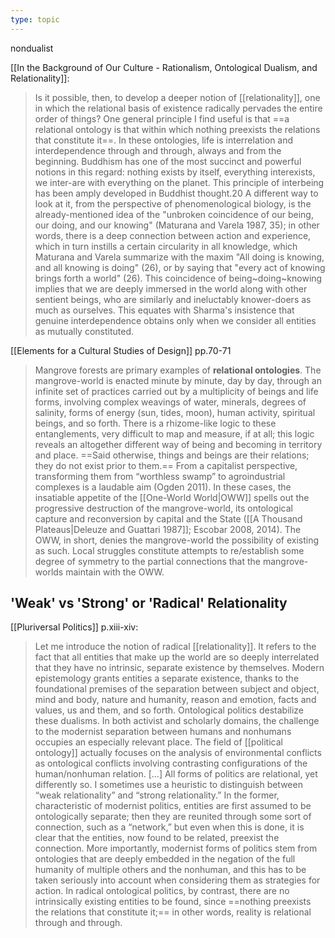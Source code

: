 ```yaml
---
type: topic
---
```

nondualist

[[In the Background of Our Culture - Rationalism, Ontological Dualism, and Relationality]]:
>Is it pos­si­ble, then, to develop a deeper notion of [[relationality]], one in which the relational basis of existence radically pervades the entire order of t­hings? One general princip­le I find useful is that ==a relational ontology is that within which nothing preexists the relations that constitute it==. In t­hese ontologies, life is interrelation and interdependence through and through, always and from the beginning. Buddhism has one of the most succinct and power­ful notions in this regard: nothing exists by itself, every­thing interexists, we inter-are with every­thing on the planet. This princip­le of interbeing has been amply developed in Buddhist thought.20 A dif­fer­ent way to look at it, from the perspective of phenomenological biology, is the already-­mentioned idea of the "unbroken coincidence of our being, our doing, and our knowing" (Maturana and Varela 1987, 35); in other words, ­there is a deep connection between action and experience, which in turn instills a certain circularity in all knowledge, which Maturana and Varela summarize with the maxim "All ­doing is knowing, and all knowing is ­doing" (26), or by saying that "­every act of knowing brings forth a world" (26). This coincidence of being~­doing~knowing implies that we are deeply immersed in the world along with other sentient beings, who are similarly and ineluctably knower-­doers as much as ourselves. This equates with Sharma's insistence that genuine interdependence obtains only when we consider all entities as mutually constituted.

[[Ele­ments for a Cultural Studies of Design]] pp.70-71
>Mangrove forests are primary examples of **relational ontologies**. The mangrove-world is enacted minute by minute, day by day, through an infinite set of practices carried out by a multiplicity of beings and life forms, involving complex weavings of water, minerals, degrees of salinity, forms of energy (sun, tides, moon), human activity, spiritual beings, and so forth. There is a rhizome-like logic to these entanglements, very difficult to map and measure, if at all; this logic reveals an altogether different way of being and becoming in territory and place. ==Said otherwise, things and beings are their relations; they do not exist prior to them.== From a capitalist perspective, transforming them from “worthless swamp” to agroindustrial complexes is a laudable aim (Ogden 2011). In these cases, the insatiable appetite of the [[One-World World|OWW]] spells out the progressive destruction of the mangrove-world, its ontological capture and reconversion by capital and the State ([[A Thousand Plateaus|Deleuze and Guattari 1987]]; Escobar 2008, 2014). The OWW, in short, denies the mangrove-world the possibility of existing as such. Local struggles constitute attempts to re/establish some degree of symmetry to the partial connections that the mangrove-worlds maintain with the OWW.


## 'Weak' vs 'Strong' or 'Radical' Relationality

[[Pluriversal Politics]] p.xiii-xiv:
>Let me introduce the notion of radical [[relationality]]. It refers to the fact that all entities that make up the world are so deeply interrelated that they have no intrinsic, separate existence by themselves. Modern epistemology grants entities a separate existence, thanks to the foundational premises of the separation between subject and object, mind and body, nature and humanity, reason and emotion, facts and values, us and them, and so forth. Ontological politics destabilize these dualisms. In both activist and scholarly domains, the challenge to the modernist separation between humans and nonhumans occupies an especially relevant place. The field of [[political ontology]] actually focuses on the analysis of environmental conflicts as ontological conflicts involving contrasting configurations of the human/nonhuman relation.
>\[...] All forms of politics are relational, yet differently so. I sometimes use a heuristic to distinguish between “weak relationality” and “strong relationality.” In the former, characteristic of modernist politics, entities are first assumed to be ontologically separate; then they are reunited through some sort of connection, such as a “network,” but even when this is done, it is clear that the entities, now found to be related, preexist the connection. More importantly, modernist forms of politics stem from ontologies that are deeply embedded in the negation of the full humanity of multiple others and the nonhuman, and this has to be taken seriously into account when considering them as strategies for action. In radical ontological politics, by contrast, there are no intrinsically existing entities to be found, since ==nothing preexists the relations that constitute it;== in other words, reality is relational through and through.

